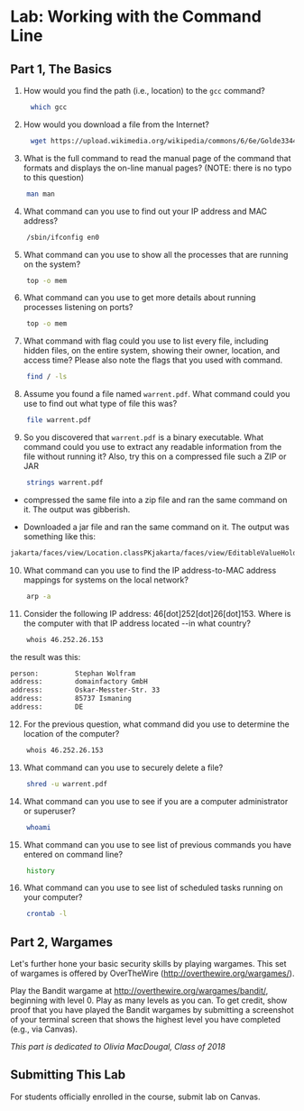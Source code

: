 # Lab: Working with the Command Line

## Part 1, The Basics

1. How would you find the path (i.e., location) to the `gcc` command?

```sh
     which gcc
```

2. How would you download a file from the Internet?

```sh
     wget https://upload.wikimedia.org/wikipedia/commons/6/6e/Golde33443.jpg
```

3. What is the full command to read the manual page of the command that formats and displays the on-line manual pages? (NOTE: there is no typo to this question)

```sh
    man man
```

4. What command can you use to find out your IP address and MAC address?

```sh
    /sbin/ifconfig en0
```

5. What command can you use to show all the processes that are running on the system?

```sh
    top -o mem
```

6. What command can you use to get more details about running processes listening on ports?

```sh
    top -o mem
```

7. What command with flag could you use to list every file, including hidden files, on the entire system, showing their owner, location, and access time? Please also note the flags that you used with command.

```sh
    find / -ls 
```

8. Assume you found a file named `warrent.pdf`. What command could you use to find out what type of file this was?

```sh
    file warrent.pdf
```

9. So you discovered that `warrent.pdf` is a binary executable. What command could you use to extract any readable information from the file without running it? Also, try this on a compressed file such a ZIP or JAR

```sh
    strings warrent.pdf
```
- compressed the same file into a zip file and ran the same command on it. The output was gibberish.

- Downloaded a jar file and ran the same command on it. The output was something like this:

```sh
jakarta/faces/view/Location.classPKjakarta/faces/view/EditableValueHolderAttachedObjectHandler.classPK
```

10. What command can you use to find the IP address-to-MAC address mappings for systems on the local network?

```sh
    arp -a
```

11. Consider the following IP address: 	46[dot]252[dot]26[dot]153. Where is the computer with that IP address located --in what country?

```sh
    whois 46.252.26.153  
```

the result was this:

```sh
person:         Stephan Wolfram
address:        domainfactory GmbH
address:        Oskar-Messter-Str. 33
address:        85737 Ismaning
address:        DE
```

12. For the previous question, what command did you use to determine the location of the computer?

```sh
    whois 46.252.26.153  
```

13. What command can you use to securely delete a file?

```sh
    shred -u warrent.pdf
```

14. What command can you use to see if you are a computer administrator or superuser?

```sh
    whoami
```

15. What command can you use to see list of previous commands you have entered on command line?

```sh
    history
```

16. What command can you use to see list of scheduled tasks running on your computer?

```sh
    crontab -l
```

## Part 2, Wargames

Let's further hone your basic security skills by playing wargames.  This set of wargames is offered by OverTheWire (http://overthewire.org/wargames/).

Play the Bandit wargame at http://overthewire.org/wargames/bandit/, beginning with level 0.  Play as many levels as you can.  To get credit, show proof that you have played the Bandit wargames by submitting a screenshot of your terminal screen that shows the highest level you have completed (e.g., via Canvas).

_This part is dedicated to Olivia MacDougal, Class of 2018_

## Submitting This Lab

For students officially enrolled in the course, submit lab on Canvas.